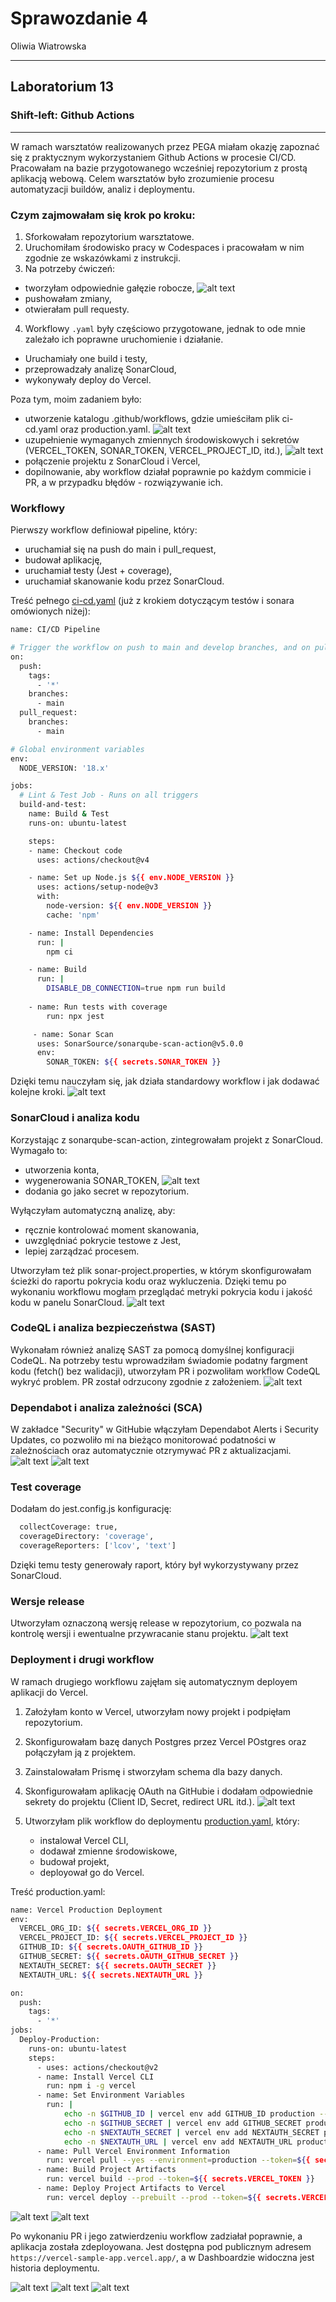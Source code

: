 # Sprawozdanie 4

Oliwia Wiatrowska


---


## **Laboratorium 13**

### **Shift-left: Github Actions**


---

W ramach warsztatów realizowanych przez PEGA miałam okazję zapoznać się z praktycznym wykorzystaniem Github Actions w procesie CI/CD. Pracowałam na bazie przygotowanego wcześniej repozytorium z prostą aplikacją webową. Celem warsztatów było zrozumienie procesu automatyzacji buildów, analiz i deploymentu. 

### Czym zajmowałam się krok po kroku:
1. Sforkowałam repozytorium warsztatowe.
2. Uruchomiłam środowisko pracy w Codespaces i pracowałam w nim zgodnie ze wskazówkami z instrukcji.
3. Na potrzeby ćwiczeń:
* tworzyłam odpowiednie gałęzie robocze,
![alt text](image-12.png)
* pushowałam zmiany,
* otwierałam pull requesty.
4. Workflowy `.yaml` były częściowo przygotowane, jednak to ode mnie zależało ich poprawne uruchomienie i działanie.
* Uruchamiały one build i testy,
* przeprowadzały analizę SonarCloud,
* wykonywały deploy do Vercel.

Poza tym, moim zadaniem było:
* utworzenie katalogu .github/workflows, gdzie umieściłam plik ci-cd.yaml oraz production.yaml.
![alt text](image-15.png)
* uzupełnienie wymaganych zmiennych środowiskowych i sekretów (VERCEL_TOKEN, SONAR_TOKEN, VERCEL_PROJECT_ID, itd.),
![alt text](image-8.png)
* połączenie projektu z SonarCloud i Vercel,
* dopilnowanie, aby workflow działał poprawnie po każdym commicie i PR, a w przypadku błędów - rozwiązywanie ich.

### Workflowy
Pierwszy workflow definiował pipeline, który:
* uruchamiał się na push do main i pull_request,
* budował aplikację,
* uruchamiał testy (Jest + coverage),
* uruchamiał skanowanie kodu przez SonarCloud.

Treść pełnego [ci-cd.yaml](ci-cd.yaml) (już z krokiem dotyczącym testów i sonara omówionych niżej):
```bash
name: CI/CD Pipeline

# Trigger the workflow on push to main and develop branches, and on pull requests
on:
  push:
    tags:
      - '*'
    branches:
      - main
  pull_request:
    branches:
      - main

# Global environment variables
env:
  NODE_VERSION: '18.x'

jobs:
  # Lint & Test Job - Runs on all triggers
  build-and-test:
    name: Build & Test
    runs-on: ubuntu-latest

    steps:
    - name: Checkout code
      uses: actions/checkout@v4

    - name: Set up Node.js ${{ env.NODE_VERSION }}
      uses: actions/setup-node@v3
      with:
        node-version: ${{ env.NODE_VERSION }}
        cache: 'npm'

    - name: Install Dependencies
      run: |
        npm ci

    - name: Build
      run: |
        DISABLE_DB_CONNECTION=true npm run build
    
    - name: Run tests with coverage
        run: npx jest

     - name: Sonar Scan
      uses: SonarSource/sonarqube-scan-action@v5.0.0
      env:
        SONAR_TOKEN: ${{ secrets.SONAR_TOKEN }}
```

Dzięki temu nauczyłam się, jak działa standardowy workflow i jak dodawać kolejne kroki.
![alt text](image-13.png)

### SonarCloud i analiza kodu
Korzystając z sonarqube-scan-action, zintegrowałam projekt z SonarCloud.
Wymagało to:
* utworzenia konta,
* wygenerowania SONAR_TOKEN,
![alt text](image-11.png)
* dodania go jako secret w repozytorium.

Wyłączyłam automatyczną analizę, aby:
* ręcznie kontrolować moment skanowania,
* uwzględniać pokrycie testowe z Jest,
* lepiej zarządzać procesem.

Utworzyłam też plik sonar-project.properties, w którym skonfigurowałam ścieżki do raportu pokrycia kodu oraz wykluczenia. Dzięki temu po wykonaniu workflowu mogłam przeglądać metryki pokrycia kodu i jakość kodu w panelu SonarCloud.
![alt text](image-10.png)

### CodeQL i analiza bezpieczeństwa (SAST)
Wykonałam również analizę SAST za pomocą domyślnej konfiguracji CodeQL. Na potrzeby testu wprowadziłam świadomie podatny fargment kodu (fetch() bez walidacji), utworzyłam PR i pozwoliłam workflow CodeQL wykryć problem. PR został odrzucony zgodnie z założeniem.
![alt text](image-5.png)


### Dependabot i analiza zależności (SCA)
W zakładce "Security" w GitHubie włączyłam Dependabot Alerts i Security Updates, co pozwoliło mi na bieżąco monitorować podatności w zależnościach oraz automatycznie otzrymywać PR z aktualizacjami.
![alt text](image-7.png)
![alt text](image-6.png)

### Test coverage
Dodałam do jest.config.js konfigurację:
```bash
  collectCoverage: true,
  coverageDirectory: 'coverage',
  coverageReporters: ['lcov', 'text']
```
Dzięki temu testy generowały raport, który był wykorzystywany przez SonarCloud.

### Wersje release
Utworzyłam oznaczoną wersję release w repozytorium, co pozwala na kontrolę wersji i ewentualne przywracanie stanu projektu.
![alt text](image.png)

### Deployment i drugi workflow
W ramach drugiego workflowu zajęłam się automatycznym deployem aplikacji do Vercel.
1. Założyłam konto w Vercel, utworzyłam nowy projekt i podpięłam repozytorium.
2. Skonfigurowałam bazę danych Postgres przez Vercel POstgres oraz połączyłam ją z projektem.
3. Zainstalowałam Prismę i stworzyłam schema dla bazy danych.
4. Skonfigurowałam aplikację OAuth na GitHubie i dodałam odpowiednie sekrety do projektu (Client ID, Secret, redirect URL itd.).
![alt text](image-9.png)

5. Utworzyłam plik workflow do deploymentu [production.yaml](production.yaml), który:
    * instalował Vercel CLI,
    * dodawał zmienne środowiskowe,
    * budował projekt,
    * deployował go do Vercel.

Treść production.yaml:
```bash
name: Vercel Production Deployment
env:
  VERCEL_ORG_ID: ${{ secrets.VERCEL_ORG_ID }}
  VERCEL_PROJECT_ID: ${{ secrets.VERCEL_PROJECT_ID }}
  GITHUB_ID: ${{ secrets.OAUTH_GITHUB_ID }}
  GITHUB_SECRET: ${{ secrets.OAUTH_GITHUB_SECRET }}
  NEXTAUTH_SECRET: ${{ secrets.OAUTH_SECRET }}
  NEXTAUTH_URL: ${{ secrets.NEXTAUTH_URL }}

on:
  push:
    tags:
      - '*'
jobs:
  Deploy-Production:
    runs-on: ubuntu-latest
    steps:
      - uses: actions/checkout@v2
      - name: Install Vercel CLI
        run: npm i -g vercel
      - name: Set Environment Variables
        run: |
            echo -n $GITHUB_ID | vercel env add GITHUB_ID production --token=${{ secrets.VERCEL_TOKEN }}
            echo -n $GITHUB_SECRET | vercel env add GITHUB_SECRET production --token=${{ secrets.VERCEL_TOKEN }}
            echo -n $NEXTAUTH_SECRET | vercel env add NEXTAUTH_SECRET production --token=${{ secrets.VERCEL_TOKEN }}
            echo -n $NEXTAUTH_URL | vercel env add NEXTAUTH_URL production --token=${{ secrets.VERCEL_TOKEN }} 
      - name: Pull Vercel Environment Information
        run: vercel pull --yes --environment=production --token=${{ secrets.VERCEL_TOKEN }}
      - name: Build Project Artifacts
        run: vercel build --prod --token=${{ secrets.VERCEL_TOKEN }}
      - name: Deploy Project Artifacts to Vercel
        run: vercel deploy --prebuilt --prod --token=${{ secrets.VERCEL_TOKEN }}
```
![alt text](image-14.png)
![alt text](image-1.png)

Po wykonaniu PR i jego zatwierdzeniu workflow zadziałał poprawnie, a aplikacja została zdeployowana. Jest dostępna pod publicznym adresem `https://vercel-sample-app.vercel.app/`, a w Dashboardzie widoczna jest historia deploymentu.

![alt text](image-2.png)
![alt text](image-3.png)
![alt text](image-4.png)